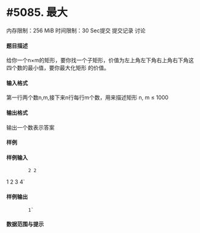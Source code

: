 
# #5085. 最大
内存限制：256 MiB 时间限制：30 Sec提交 提交记录 讨论
#### 题目描述

给你一个n×m的矩形，要你找一个子矩形，价值为左上角左下角右上角右下角这四个数的最小值，要你最大化矩形
的价值。


#### 输入格式
第一行两个数n,m,接下来n行每行m个数，用来描述矩形
n, m ≤ 1000

#### 输出格式
输出一个数表示答案

#### 样例

#### 样例输入

			2 2
1 2
3 4`
#### 样例输出

			1`
#### 数据范围与提示

